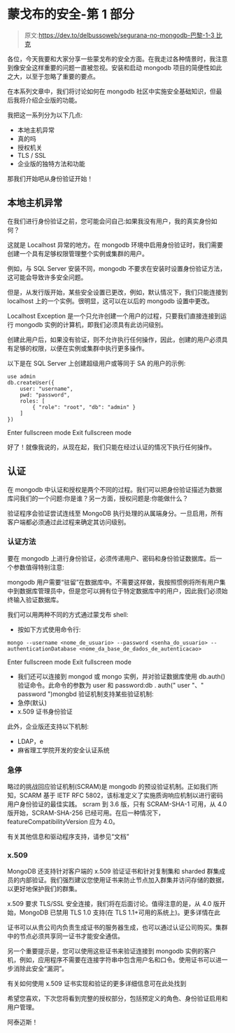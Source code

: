 # 蒙戈布的安全-第 1 部分

> 原文:[https://dev.to/delbussoweb/segurana-no-mongodb-巴黎-1-3 比克](https://dev.to/delbussoweb/segurana-no-mongodb---parte-1-3bik)

各位，今天我要和大家分享一些蒙戈布的安全方面。在我走过各种情景时，我注意到像安全这样重要的问题一直被忽视。安装和启动 mongodb 项目的简便性如此之大，以至于忽略了重要的要点。

在本系列文章中，我们将讨论如何在 mongodb 社区中实施安全基础知识，但最后我将介绍企业版的功能。

我把这一系列分为以下几点:

*   本地主机异常
*   真的吗
*   授权机关
*   TLS / SSL
*   企业版的独特方法和功能

那我们开始吧从身份验证开始！

## 本地主机异常

在我们进行身份验证之前，您可能会问自己:如果我没有用户，我的真实身份如何？

这就是 Localhost 异常的地方。在 mongodb 环境中启用身份验证时，我们需要创建一个具有足够权限管理整个实例或集群的用户。

例如，与 SQL Server 安装不同，mongodb 不要求在安装时设置身份验证方法，这可能会导致许多安全问题。

但是，从发行版开始，某些安全设置已更改，例如，默认情况下，我们只能连接到 localhost 上的一个实例。很明显，这可以在以后的 mongodb 设置中更改。

Localhost Exception 是一个只允许创建一个用户的过程，只要我们直接连接到运行 mongodb 实例的计算机，即我们必须具有此访问级别。

创建此用户后，如果没有验证，则不允许执行任何操作，因此，创建的用户必须具有足够的权限，以便在实例或集群中执行更多操作。

以下是在 SQL Server 上创建超级用户或等同于 SA 的用户的示例:

```
use admin
db.createUser({
    user: "username",
    pwd: "password",
    roles: [
        { "role": "root", "db": "admin" }
    ]
}) 
```

Enter fullscreen mode Exit fullscreen mode

好了！就像我说的，从现在起，我们只能在经过认证的情况下执行任何操作。

## 认证

在 mongodb 中认证和授权是两个不同的过程。我们可以把身份验证描述为数据库问我们的一个问题:你是谁？另一方面，授权问题是:你能做什么？

验证程序会验证尝试连线至 MongoDB 执行处理的从属端身分。一旦启用，所有客户端都必须通过此过程来确定其访问级别。

### 认证方法

要在 mongodb 上进行身份验证，必须传递用户、密码和身份验证数据库。后一个参数值得特别注意:

mongodb 用户需要“驻留”在数据库中。不需要这样做，我按照惯例将所有用户集中到数据库管理员中，但是您可以拥有位于特定数据库中的用户，因此我们必须始终输入验证数据库。

我们可以用两种不同的方式通过蒙戈布 shell:

*   按如下方式使用命令行:

```
mongo --username <nome_de_usuario> --password <senha_do_usuario> --authenticationDatabase <nome_da_base_de_dados_de_autenticacao> 
```

Enter fullscreen mode Exit fullscreen mode

*   我们还可以连接到 mongod 或 mongo 实例，并对验证数据库使用 db.auth()验证命令。此命令的参数为 user 和 password:db . auth(" user "、" password ")mongbd 验证机制支持某些验证机制:
*   急停(默认)
*   x.509 证书身份验证

此外，企业版还支持以下机制:

*   LDAP，e
*   麻省理工学院开发的安全认证系统

### 急停

略过的挑战回应验证机制(SCRAM)是 mongodb 的预设验证机制。正如我们所知，SCARM 基于 IETF RFC 5802，该标准定义了实施质询响应机制以进行密码用户身份验证的最佳实践。
scram
到 3.6 版，只有 SCRAM-SHA-1 可用，从 4.0 版开始，SCRAM-SHA-256 已经可用。在后一种情况下，featureCompatibilityVersion 应为 4.0。

有关其他信息和驱动程序支持，请参见“文档”

### x.509

MongoDB 还支持针对客户端的 x.509 验证证书和针对复制集和 sharded 群集成员的内部验证。我们强烈建议您使用证书来防止节点加入群集并访问存储的数据，以更好地保护我们的群集。

x.509 要求 TLS/SSL 安全连接，我们将在后面讨论。值得注意的是，从 4.0 版开始，MongoDB 已禁用 TLS 1.0 支持(在 TLS 1.1+可用的系统上)。更多详情在此

证书可以从贵公司内负责生成证书的服务器生成，也可以通过认证公司购买。集群中的节点必须共享同一证书才能安全通信。

另一个重要提示是，您可以使用这些证书来验证连接到 mongodb 实例的客户机，例如，应用程序不需要在连接字符串中包含用户名和口令。使用证书可以进一步消除此安全“漏洞”。

有关如何使用 x.509 证书实现和验证的更多详细信息可在此处找到

希望您喜欢，下次您将看到完整的授权部分，包括预定义的角色、身份验证启用和用户管理。

阿泰迈斯！